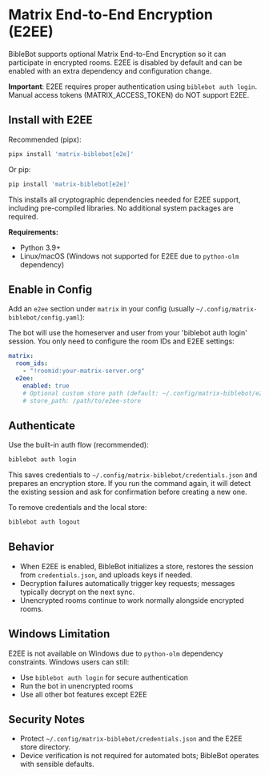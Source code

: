 # Matrix End-to-End Encryption (E2EE)

BibleBot supports optional Matrix End-to-End Encryption so it can participate in encrypted rooms. E2EE is disabled by default and can be enabled with an extra dependency and configuration change.

**Important**: E2EE requires proper authentication using `biblebot auth login`. Manual access tokens (MATRIX_ACCESS_TOKEN) do NOT support E2EE.

## Install with E2EE

Recommended (pipx):

```bash
pipx install 'matrix-biblebot[e2e]'
```

Or pip:

```bash
pip install 'matrix-biblebot[e2e]'
```

This installs all cryptographic dependencies needed for E2EE support, including pre-compiled libraries. No additional system packages are required.

**Requirements:**

- Python 3.9+
- Linux/macOS (Windows not supported for E2EE due to `python-olm` dependency)

## Enable in Config

Add an `e2ee` section under `matrix` in your config (usually `~/.config/matrix-biblebot/config.yaml`):

The bot will use the homeserver and user from your 'biblebot auth login' session.
You only need to configure the room IDs and E2EE settings:

```yaml
matrix:
  room_ids:
    - "!roomid:your-matrix-server.org"
  e2ee:
    enabled: true
    # Optional custom store path (default: ~/.config/matrix-biblebot/e2ee-store)
    # store_path: /path/to/e2ee-store
```

## Authenticate

Use the built-in auth flow (recommended):

```bash
biblebot auth login
```

This saves credentials to `~/.config/matrix-biblebot/credentials.json` and prepares an encryption store. If you run the command again, it will detect the existing session and ask for confirmation before creating a new one.

To remove credentials and the local store:

```bash
biblebot auth logout
```

## Behavior

- When E2EE is enabled, BibleBot initializes a store, restores the session from `credentials.json`, and uploads keys if needed.
- Decryption failures automatically trigger key requests; messages typically decrypt on the next sync.
- Unencrypted rooms continue to work normally alongside encrypted rooms.

## Windows Limitation

E2EE is not available on Windows due to `python-olm` dependency constraints. Windows users can still:

- Use `biblebot auth login` for secure authentication
- Run the bot in unencrypted rooms
- Use all other bot features except E2EE

## Security Notes

- Protect `~/.config/matrix-biblebot/credentials.json` and the E2EE store directory.
- Device verification is not required for automated bots; BibleBot operates with sensible defaults.

